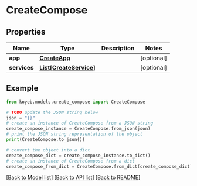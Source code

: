 # CreateCompose


## Properties

Name | Type | Description | Notes
------------ | ------------- | ------------- | -------------
**app** | [**CreateApp**](CreateApp.md) |  | [optional] 
**services** | [**List[CreateService]**](CreateService.md) |  | [optional] 

## Example

```python
from koyeb.models.create_compose import CreateCompose

# TODO update the JSON string below
json = "{}"
# create an instance of CreateCompose from a JSON string
create_compose_instance = CreateCompose.from_json(json)
# print the JSON string representation of the object
print(CreateCompose.to_json())

# convert the object into a dict
create_compose_dict = create_compose_instance.to_dict()
# create an instance of CreateCompose from a dict
create_compose_from_dict = CreateCompose.from_dict(create_compose_dict)
```
[[Back to Model list]](../README.md#documentation-for-models) [[Back to API list]](../README.md#documentation-for-api-endpoints) [[Back to README]](../README.md)


